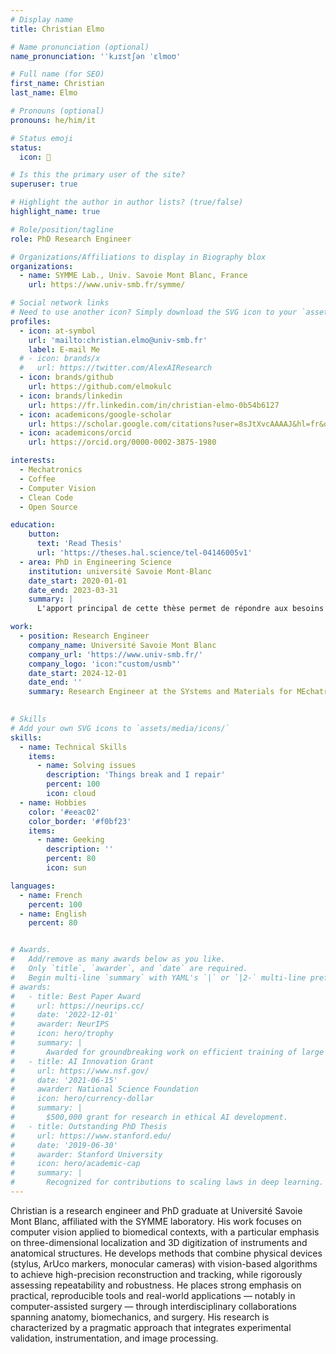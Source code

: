 ```yaml
---
# Display name
title: Christian Elmo

# Name pronunciation (optional)
name_pronunciation: 'ˈkɹɪstʃən ˈɛlmoʊ'

# Full name (for SEO)
first_name: Christian
last_name: Elmo

# Pronouns (optional)
pronouns: he/him/it

# Status emoji
status:
  icon: 🚀

# Is this the primary user of the site?
superuser: true

# Highlight the author in author lists? (true/false)
highlight_name: true

# Role/position/tagline
role: PhD Research Engineer

# Organizations/Affiliations to display in Biography blox
organizations:
  - name: SYMME Lab., Univ. Savoie Mont Blanc, France
    url: https://www.univ-smb.fr/symme/

# Social network links
# Need to use another icon? Simply download the SVG icon to your `assets/media/icons/` folder.
profiles:
  - icon: at-symbol
    url: 'mailto:christian.elmo@univ-smb.fr'
    label: E-mail Me
  # - icon: brands/x
  #   url: https://twitter.com/AlexAIResearch
  - icon: brands/github
    url: https://github.com/elmokulc
  - icon: brands/linkedin
    url: https://fr.linkedin.com/in/christian-elmo-0b54b6127
  - icon: academicons/google-scholar
    url: https://scholar.google.com/citations?user=8sJtXvcAAAAJ&hl=fr&oi=ao
  - icon: academicons/orcid
    url: https://orcid.org/0000-0002-3875-1980

interests:
  - Mechatronics
  - Coffee
  - Computer Vision
  - Clean Code
  - Open Source

education:
    button:
      text: 'Read Thesis'
      url: 'https://theses.hal.science/tel-04146005v1'
  - area: PhD in Engineering Science
    institution: université Savoie Mont-Blanc
    date_start: 2020-01-01
    date_end: 2023-03-31
    summary: |
      L'apport principal de cette thèse permet de répondre aux besoins de navigation chirurgicale pour le soin de certaines pathologies de la liaison scapulo-humérale. Un système de localisation temps réel basé sur la vision monoculaire est proposé. Un localisateur original est développé à partir d'un d'ensemble de marqueurs plans rigidement fixés sur un objet hôte dont la géométrie peut être quelconque. L'approche de calibration proposée permet de retrouver la position relative des marqueurs plans en s'appuyant un jeu d'image de cet objet observé suivant différents points de vue. \`A l'issue de cette étape de calibration, La position spatiale de l'objet est accessible quelle que soit son orientation face à la caméra. Cette localisation est robuste face aux contraintes inhérentes aux marqueurs plans individuels en s'affranchissant notamment du problème d'ambiguïté de pose. Le dispositif a été éprouvé durant des séances en laboratoire d'anatomie lors de la pose de clous centromédullaires de l'humérus et lors de la mise en place de la partie glénoïdienne d'une prothèse inversée en suivant les préconisations d'une planification chirurgicale. 

work:
  - position: Research Engineer
    company_name: Université Savoie Mont Blanc
    company_url: 'https://www.univ-smb.fr/'
    company_logo: 'icon:"custom/usmb"'
    date_start: 2024-12-01
    date_end: ''
    summary: Research Engineer at the SYstems and Materials for MEchatronics (SYMME) Lab.
  

# Skills
# Add your own SVG icons to `assets/media/icons/`
skills:
  - name: Technical Skills
    items:
      - name: Solving issues
        description: 'Things break and I repair'
        percent: 100
        icon: cloud
  - name: Hobbies
    color: '#eeac02'
    color_border: '#f0bf23'
    items:
      - name: Geeking
        description: ''
        percent: 80
        icon: sun

languages:
  - name: French
    percent: 100
  - name: English
    percent: 80


# Awards.
#   Add/remove as many awards below as you like.
#   Only `title`, `awarder`, and `date` are required.
#   Begin multi-line `summary` with YAML's `|` or `|2-` multi-line prefix and indent 2 spaces below.
# awards:
#   - title: Best Paper Award
#     url: https://neurips.cc/
#     date: '2022-12-01'
#     awarder: NeurIPS
#     icon: hero/trophy
#     summary: |
#       Awarded for groundbreaking work on efficient training of large models.
#   - title: AI Innovation Grant
#     url: https://www.nsf.gov/
#     date: '2021-06-15'
#     awarder: National Science Foundation
#     icon: hero/currency-dollar
#     summary: |
#       $500,000 grant for research in ethical AI development.
#   - title: Outstanding PhD Thesis
#     url: https://www.stanford.edu/
#     date: '2019-06-30'
#     awarder: Stanford University
#     icon: hero/academic-cap
#     summary: |
#       Recognized for contributions to scaling laws in deep learning.
---
```


Christian is a research engineer and PhD graduate at Université Savoie Mont Blanc, affiliated with the SYMME laboratory. His work focuses on computer vision applied to biomedical contexts, with a particular emphasis on three-dimensional localization and 3D digitization of instruments and anatomical structures. He develops methods that combine physical devices (stylus, ArUco markers, monocular cameras) with vision-based algorithms to achieve high-precision reconstruction and tracking, while rigorously assessing repeatability and robustness. He places strong emphasis on practical, reproducible tools and real-world applications — notably in computer-assisted surgery — through interdisciplinary collaborations spanning anatomy, biomechanics, and surgery. His research is characterized by a pragmatic approach that integrates experimental validation, instrumentation, and image processing.